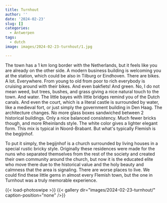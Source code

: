 ```yaml
---
title: Turnhout
author: ''
date: '2024-02-23'
slug: []
categories:
  - Antwerpen
tags:
  - dutch
image: images/2024-02-23-turnhout/1.jpg

---
```


The town has a 1 km long border with the Netherlands, but it feels like you are already on the other side. A modern business building is welcoming you at the station, which could be also in Tilburg or Eindhoven. There are bikes. A lot. Everywhere. From young to old from poor to rich everybody is cruising around with their bikes. And even bakfiets! And green. No, I do not mean weed, but trees, bushes, and grass giving a nice natural touch to the town. And water. The little bayes with little bridges remind you of the Dutch canals. And even the court, which is a literal castle is surrounded by water, like a medieval fort, or just simply the government building in Den Haag. The architecture changes. No more glass boxes sandwiched between 2 historical buildings. Only a nice balanced consistency. Much fewer bricks though, and more Rheinlands style. The white color gives a lighter elegant form. This mix is typical in Noord-Brabant. But what's typically Flemish is the begijnhof.

To put it simply, the begijnhof is a church surrounded by living houses in a special rustic bricky style. Originally these residences were made for the nuns who separated themselves from the rest of the society and created their own community around the church, but now it is the educated elite who move there due to the historical value and the holy beauty and calmness that the area is signaling. There are worse places to live. We could find these little gems in almost every Flemish town, but the one in Turnhout was a truly memorable experience.



{{< load-photoswipe >}}
{{< gallery dir="images/2024-02-23-turnhout/" caption-position="none" />}}
